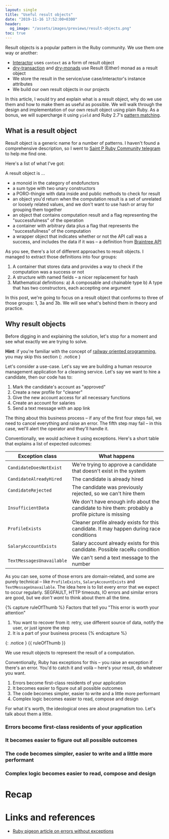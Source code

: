 ```yaml
---
layout: single
title: "Useful result objects"
date: "2019-11-16 17:52:00+0300"
header:
  og_image: "/assets/images/previews/result-objects.png"
toc: true
---
```


Result objects is a popular pattern in the Ruby community. We use them one way or another:

* [Interactor](https://github.com/collectiveidea/interactor) uses `context` as a form of result object
* [dry-transaction](https://dry-rb.org/gems/dry-transaction/0.13/) and [dry-monads](https://dry-rb.org/gems/dry-monads/1.0/) use Result (Either) monad as a result object
* We store the result in the service/use case/interactor's instance attributes
* We build our own result objects in our projects

In this article, I would try and explain what is a result object, why do we use them and how to make them as useful as possible. We will walk through the design and implementation of our own result object using plain Ruby. As a bonus, we will supercharge it using `yield` and Ruby 2.7's [pattern matching](https://medium.com/cedarcode/ruby-pattern-matching-1e84cab3b44a). 

<!-- excerpt -->

## What is a result object

Result object is a generic name for a number of patterns. I haven't found a comprehensive description, so I went to [Saint P Ruby Community telegram](https://t.me/saintprug/46186) to help me find one.

Here's a list of what I've got:

A result object is ...

* a monoid in the category of endofunctors
* a sum type with two unary constructors
* a PORO-thingie with data inside and public methods to check for result
* an object you'd return when the computation result is a set of unrelated or loosely related values, and we don't want to use hash or array for grouping them together
* an object that contains computation result and a flag representing the "successfulness" of the operation
* a container with arbitrary data plus a flag that represents the "successfullness" of the computation
* a wrapper object that indicates whether or not the API call was a success, and includes the data if it was – a definition from [Braintree API](https://developers.braintreepayments.com/reference/general/result-objects/ruby)

As you see, there's a lot of different approaches to result objects. I managed to extract those definitions into four groups:

1. A container that stores data and provides a way to check if the computation was a success or not
2. A structure with named fields – a nicer replacement for hash
3. Mathematical definitions:
  a) A composable and chainable type
  b) A type that has two constructors, each accepting one argument

In this post, we're going to focus on a result object that conforms to three of those groups: 1, 3a and 3b. We will see what's behind them in theory and practice.

## Why result objects

Before digging in and explaining the solution, let's stop for a moment and see what exactly we are trying to solve.

**Hint**: if you're familiar with the concept of [railway oriented programming](/2018/05/27/do-notation-ruby.html), you may skip this section
{: .notice }

Let's consider a use-case. Let's say we are building a human resource management application for a cleaning service. Let's say we want to hire a candidate, then our code has to:

1. Mark the candidate's account as "approved"
2. Create a new profile for "cleaner"
3. Give the new account access for all necessary functions
4. Create an account for salaries
5. Send a text message with an app link

The thing about this business process – if any of the first four steps fail, we need to cancel everything and raise an error. The fifth step may fail – in this case, wel'll alert the operator and they'll handle it.

Conventionally, we would achieve it using exceptions. Here's a short table that explains a list of expected outcomes:

| Exception class | What happens |
| -- | -- |
| `CandidateDoesNotExist` | We're trying to approve a candidate that doesn't exist in the system |
| `CandidateAlreadyHired` | The candidate is already hired |
| `CandidateRejected` | The candidate was previously rejected, so we can't hire them |
| `InsufficientData` | We don't have enough info about the candidate to hire them: probably a profile picture is missing |
| `ProfileExists` | Cleaner profile already exists for this candidate. It may happen during race conditions |
| `SalaryAccountExists` | Salary account already exists for this candidate. Possible raceRu condition |
| `TextMessagesUnavailable` | We can't send a text message to the number |

As you can see, some of those errors are domain-related, and some are purely technical – like `ProfileExists`, `SalaryAccountExists` and `TextMessageUnavailable`. The idea here is to list every error that we expect to occur regularly. SEGFAULT, HTTP timeouts, IO errors and similar errors are good, but we *don't want* to think about them all the time. 

{% capture ruleOfThumb %}
  Factors that tell you "This error is worth your attention"
  1. You want to recover from it: retry, use different source of data, notify the user, or just ignore the step
  2. It is a part of your business process
{% endcapture %}


{: .notice }
{{ ruleOfThumb }}

We use result objects to represent the result of a computation.

Conventionally, Ruby has exceptions for this – you raise an exception if there's an error. You'd to catch it and voilà – here's your result, do whatever you want.

1. Errors become first-class residents of your application
2. It becomes easier to figure out all possible outcomes
3. The code becomes simpler, easier to write and a little more performant
4. Complex logic becomes easier to read, compose and design

For what it's worth, the ideological ones are about pragmatism too. Let's talk about them a little.

### Errors become first-class residents of your application


### It becomes easier to figure out all possible outcomes


### The code becomes simpler, easier to write and a little more performant


### Complex logic becomes easier to read, compose and design

# Recap

# Links and references


* [Ruby pigeon article on errors without exceptions](https://www.rubypigeon.com/posts/result-objects-errors-without-exceptions/)

